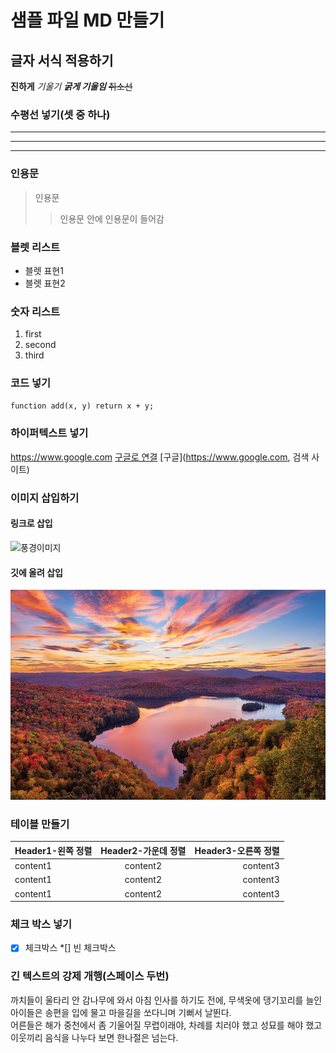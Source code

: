 # 샘플 파일 MD 만들기


## 글자 서식 적용하기
**진하게**
*기울기*
***굵게 기울임***
~~취소선~~


### 수평선 넣기(셋 중 하나)
***
---
___


### 인용문
> 인용문
>> 인용문 안에 인용문이 들어감


### 블렛 리스트
- 블렛 표현1
- 블렛 표현2

### 숫자 리스트
1. first
2. second
3. third


### 코드 넣기
`function add(x, y) return x + y;`


### 하이퍼텍스트 넣기
https://www.google.com
[구글로 연결](https://www.google.com)
[구글](https://www.google.com, 검색 사이트)


### 이미지 삽입하기
#### 링크로 삽입
![풍경이미지](https://img.freepik.com/premium-photo/scenic-view-lake-against-blue-sky_1048944-17064539.jpg?w=740)

#### 깃에 올려 삽입
![landscape](./img/landscape.jpg)


### 테이블 만들기
|Header1-왼쪽 정렬|Header2-가운데 정렬|Header3-오른쪽 정렬|
|:---|:---:|---:|
|content1|content2|content3|
|content1|content2|content3|
|content1|content2|content3|


### 체크 박스 넣기
*[x] 체크박스
*[] 빈 체크박스


### 긴 텍스트의 강제 개행(스페이스 두번)
까치들이 울타리 안 감나무에 와서 아침 인사를 하기도 전에, 무색옷에 댕기꼬리를 늘인 아이들은 송편을 입에 물고 마을길을 쏘다니며 기뻐서 날뛴다. <br> 어른들은 해가 중천에서 좀 기울어질 무렵이래야, 차례를 치러야 했고 성묘를 해야 했고 이웃끼리 음식을 나누다 보면 한나절은 넘는다. 




